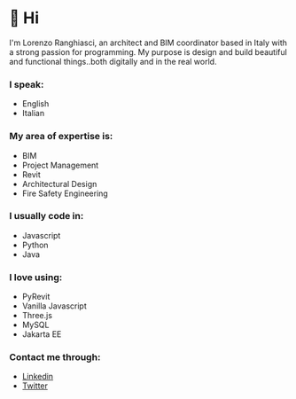 # 👋 Hi

I'm Lorenzo Ranghiasci, an architect and BIM coordinator based in Italy with a strong passion for programming. My purpose is design and build beautiful and functional things..both digitally and in the real world.

### I speak:
- English
- Italian

### My area of expertise is:
- BIM
- Project Management
- Revit
- Architectural Design
- Fire Safety Engineering

### I usually code in:
- Javascript
- Python
- Java

### I love using:
- PyRevit
- Vanilla Javascript
- Three.js
- MySQL
- Jakarta EE

### Contact me through:
- [Linkedin](https://www.linkedin.com/in/lorenzo-ranghiasci-859a36111/)
- [Twitter](https://twitter.com/Zioscuro)
